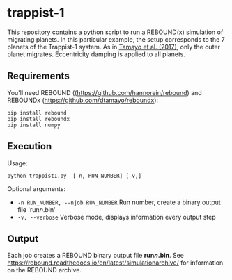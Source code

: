 # trappist-1

This repository contains a python script to run a REBOUND(x) simulation of migrating planets. 
In this particular example, the setup corresponds to the 7 planets of the Trappist-1 system. 
As in [Tamayo et al. (2017)](https://ui.adsabs.harvard.edu/abs/2017ApJ...840L..19T/abstract),  only the outer planet migrates. Eccentricity damping is applied to all planets.

## Requirements

You'll need REBOUND ((https://github.com/hannorein/rebound) and REBOUNDx (https://github.com/dtamayo/reboundx):
```shell
pip install rebound
pip install reboundx
pip install numpy
```

## Execution

Usage:

```shell
python trappist1.py  [-n, RUN_NUMBER] [-v,]
```

Optional arguments:

* `-n RUN_NUMBER, --njob RUN_NUMBER` Run number, create a binary output file 'run*n*.bin'
* `-v, --verbose` Verbose mode, displays information every output step

## Output

Each job creates a REBOUND binary output file **run*n*.bin**.
See https://rebound.readthedocs.io/en/latest/simulationarchive/ for information on the REBOUND archive.
